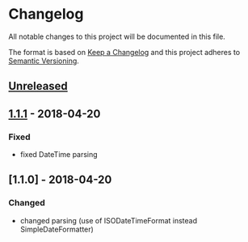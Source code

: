 # Changelog

All notable changes to this project will be documented in this file.

The format is based on [Keep a Changelog](http://keepachangelog.com/en/1.0.0/) and this project adheres to [Semantic Versioning](http://semver.org/spec/v2.0.0.html).

## [Unreleased]

## [1.1.1] - 2018-04-20

### Fixed

- fixed DateTime parsing

## [1.1.0] - 2018-04-20

### Changed

- changed parsing (use of ISODateTimeFormat instead SimpleDateFormatter)

[unreleased]: https://github.com/arangodb/spring-data/compare/1.1.1...HEAD
[1.1.1]: https://github.com/arangodb/spring-data/compare/1.1.0...1.1.1
